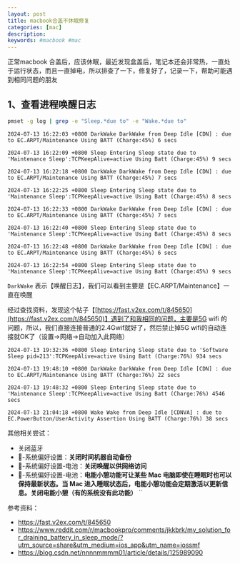 ```yaml
---
layout: post
title: macbook合盖不休眠修复
categories: [mac]
description: 
keywords: #macbook #mac 
---
```


正常macbook 合盖后，应该休眠，最近发现盒盖后，笔记本还会非常热，一直处于运行状态，而且一直掉电，所以排查了一下，修复好了，记录一下，帮助可能遇到相同问题的朋友



## 1、查看进程唤醒日志

``` sh
pmset -g log | grep -e "Sleep.*due to" -e "Wake.*due to"
```

```
2024-07-13 16:22:03 +0800 DarkWake DarkWake from Deep Idle [CDN] : due to EC.ARPT/Maintenance Using BATT (Charge:45%) 6 secs

2024-07-13 16:22:09 +0800 Sleep Entering Sleep state due to 'Maintenance Sleep':TCPKeepAlive=active Using Batt (Charge:45%) 9 secs

2024-07-13 16:22:18 +0800 DarkWake DarkWake from Deep Idle [CDN] : due to EC.ARPT/Maintenance Using BATT (Charge:45%) 7 secs

2024-07-13 16:22:25 +0800 Sleep Entering Sleep state due to 'Maintenance Sleep':TCPKeepAlive=active Using Batt (Charge:45%) 8 secs

2024-07-13 16:22:33 +0800 DarkWake DarkWake from Deep Idle [CDN] : due to EC.ARPT/Maintenance Using BATT (Charge:45%) 7 secs

2024-07-13 16:22:40 +0800 Sleep Entering Sleep state due to 'Maintenance Sleep':TCPKeepAlive=active Using Batt (Charge:45%) 8 secs

2024-07-13 16:22:48 +0800 DarkWake DarkWake from Deep Idle [CDN] : due to EC.ARPT/Maintenance Using BATT (Charge:45%) 6 secs

2024-07-13 16:22:54 +0800 Sleep Entering Sleep state due to 'Maintenance Sleep':TCPKeepAlive=active Using Batt (Charge:45%) 9 secs
```

`DarkWake` 表示【唤醒日志】，我们可以看到主要是【EC.ARPT/Maintenance】一直在唤醒

经过查找资料，发现这个帖子【[https://fast.v2ex.com/t/845650](https://fast.v2ex.com/t/845650)】遇到了和我相同的问题，主要是5G wifi 的问题，所以，我们直接连接普通的2.4Gwif就好了，然后禁止掉5G wifi的自动连接就OK了（设置->网络->自动加入此网络）


```
2024-07-13 19:32:36 +0800 Sleep Entering Sleep state due to 'Software Sleep pid=213':TCPKeepAlive=active Using Batt (Charge:76%) 934 secs

2024-07-13 19:48:10 +0800 DarkWake DarkWake from Deep Idle [CDN] : due to EC.ARPT/Maintenance Using BATT (Charge:76%) 22 secs

2024-07-13 19:48:32 +0800 Sleep Entering Sleep state due to 'Maintenance Sleep':TCPKeepAlive=active Using Batt (Charge:76%) 4546 secs

2024-07-13 21:04:18 +0800 Wake Wake from Deep Idle [CDNVA] : due to EC.PowerButton/UserActivity Assertion Using BATT (Charge:76%) 38 secs
```



其他相关尝试：
- 关闭蓝牙
- -系统偏好设置：**关闭时间机器自动备份**
- -系统偏好设置-电池：**关闭唤醒以供网络访问**
- -系统偏好设置-电池：**电能小憩功能可让某些 Mac 电脑即使在睡眠时也可以保持最新状态。当 Mac 进入睡眠状态后，电能小憩功能会定期激活以更新信息。关闭电能小憩（有的系统没有此功能）**
``

参考资料：

- https://fast.v2ex.com/t/845650
- https://www.reddit.com/r/macbookpro/comments/jkkbrk/my_solution_for_draining_battery_in_sleep_mode/?utm_source=share&utm_medium=ios_app&utm_name=iossmf
- https://blog.csdn.net/nnnnmmmm01/article/details/125989090